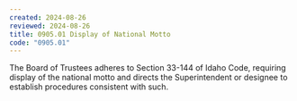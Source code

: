 ```yaml
---
created: 2024-08-26
reviewed: 2024-08-26
title: 0905.01 Display of National Motto
code: "0905.01"
---
```


The Board of Trustees adheres to Section 33-144 of Idaho Code, requiring display of the national motto and directs the Superintendent or designee to establish procedures consistent with such.

